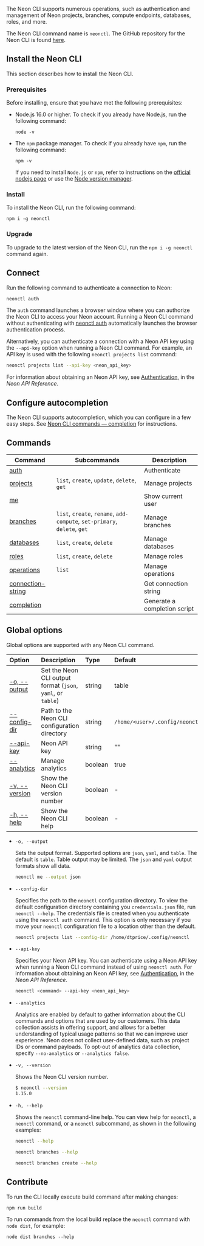 The Neon CLI supports numerous operations, such as authentication and management of Neon projects, branches, compute endpoints, databases, roles, and more.

The Neon CLI command name is `neonctl`. The GitHub repository for the Neon CLI is found [here](https://github.com/neondatabase/neonctl).

## Install the Neon CLI

This section describes how to install the Neon CLI.

### Prerequisites

Before installing, ensure that you have met the following prerequisites:

- Node.js 16.0 or higher. To check if you already have Node.js, run the following command:

  ```shell
  node -v
  ```

- The `npm` package manager. To check if you already have `npm`, run the following command:

  ```shell
  npm -v
  ```

  If you need to install `Node.js` or `npm`, refer to instructions on the [official nodejs page](https://nodejs.org) or use the [Node version manager](https://github.com/nvm-sh/nvm).

### Install

To install the Neon CLI, run the following command:

```shell
npm i -g neonctl
```

### Upgrade

To upgrade to the latest version of the Neon CLI, run the `npm i -g neonctl` command again.

## Connect

Run the following command to authenticate a connection to Neon:

```bash
neonctl auth
```

The `auth` command launches a browser window where you can authorize the Neon CLI to access your Neon account. Running a Neon CLI command without authenticating with [neonctl auth](https://neon.tech/docs/reference/cli-auth) automatically launches the browser authentication process.

Alternatively, you can authenticate a connection with a Neon API key using the `--api-key` option when running a Neon CLI command. For example, an API key is used with the following `neonctl projects list` command:

```bash
neonctl projects list --api-key <neon_api_key>
```

For information about obtaining an Neon API key, see [Authentication](https://api-docs.neon.tech/reference/authentication), in the _Neon API Reference_.

## Configure autocompletion

The Neon CLI supports autocompletion, which you can configure in a few easy steps. See [Neon CLI commands — completion](https://neon.tech/docs/reference/cli-completion) for instructions.

## Commands

| Command                                                                | Subcommands                                                               | Description                  |
| ---------------------------------------------------------------------- | ------------------------------------------------------------------------- | ---------------------------- |
| [auth](https://neon.tech/docs/reference/cli-auth)                      |                                                                           | Authenticate                 |
| [projects](https://neon.tech/docs/reference/cli-projects)              | `list`, `create`, `update`, `delete`, `get`                               | Manage projects              |
| [me](../reference/cli-me)                                              |                                                                           | Show current user            |
| [branches](https://neon.tech/docs/reference/cli-branches)              | `list`, `create`, `rename`, `add-compute`, `set-primary`, `delete`, `get` | Manage branches              |
| [databases](https://neon.tech/docs/reference/cli-databases)            | `list`, `create`, `delete`                                                | Manage databases             |
| [roles](https://neon.tech/docs/reference/cli-roles)                    | `list`, `create`, `delete`                                                | Manage roles                 |
| [operations](https://neon.tech/reference/cli-operations)               | `list`                                                                    | Manage operations            |
| [connection-string](https://neon.tech/reference/cli-connection-string) |                                                                           | Get connection string        |
| [completion](https://neon.tech/reference/cli-completion)               |                                                                           | Generate a completion script |

## Global options

Global options are supported with any Neon CLI command.

| Option                      | Description                                                 | Type    | Default                        |
| :-------------------------- | :---------------------------------------------------------- | :------ | :----------------------------- |
| [-o, --output](#output)     | Set the Neon CLI output format (`json`, `yaml`, or `table`) | string  | table                          |
| [--config-dir](#config-dir) | Path to the Neon CLI configuration directory                | string  | `/home/<user>/.config/neonctl` |
| [--api-key](#api-key)       | Neon API key                                                | string  | ""                             |
| [--analytics](#analytics)   | Manage analytics                                            | boolean | true                           |
| [-v, --version](#version)   | Show the Neon CLI version number                            | boolean | -                              |
| [-h, --help](#help)         | Show the Neon CLI help                                      | boolean | -                              |

- <a id="output"></a>`-o, --output`

  Sets the output format. Supported options are `json`, `yaml`, and `table`. The default is `table`. Table output may be limited. The `json` and `yaml` output formats show all data.

  ```bash
  neonctl me --output json
  ```

- <a id="config-dir"></a>`--config-dir`

  Specifies the path to the `neonctl` configuration directory. To view the default configuration directory containing you `credentials.json` file, run `neonctl --help`. The credentials file is created when you authenticate using the `neonctl auth` command. This option is only necessary if you move your `neonctl` configuration file to a location other than the default.

  ```bash
  neonctl projects list --config-dir /home/dtprice/.config/neonctl
  ```

- <a id="api-key"></a>`--api-key`

  Specifies your Neon API key. You can authenticate using a Neon API key when running a Neon CLI command instead of using `neonctl auth`. For information about obtaining an Neon API key, see [Authentication](https://api-docs.neon.tech/reference/authentication), in the _Neon API Reference_.

  ```bash
  neonctl <command> --api-key <neon_api_key>
  ```

- <a id="analytics"></a>`--analytics`

  Analytics are enabled by default to gather information about the CLI commands and options that are used by our customers. This data collection assists in offering support, and allows for a better understanding of typical usage patterns so that we can improve user experience. Neon does not collect user-defined data, such as project IDs or command payloads. To opt-out of analytics data collection, specify `--no-analytics` or `--analytics false`.

- <a id="version"></a>`-v, --version`

  Shows the Neon CLI version number.

  ```bash
  $ neonctl --version
  1.15.0
  ```

- <a id="help"></a>`-h, --help`

  Shows the `neonctl` command-line help. You can view help for `neonctl`, a `neonctl` command, or a `neonctl` subcommand, as shown in the following examples:

  ```bash
  neonctl --help

  neonctl branches --help

  neonctl branches create --help
  ```

## Contribute

To run the CLI locally execute build command after making changes:

```shell
npm run build
```

To run commands from the local build replace the `neonctl` command with `node dist`, for example:

```shell
node dist branches --help
```
